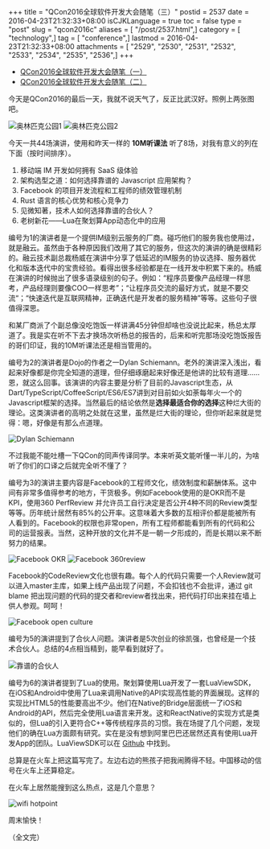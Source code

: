 +++
title = "QCon2016全球软件开发大会随笔（三）"
postid = 2537
date = 2016-04-23T21:32:33+08:00
isCJKLanguage = true
toc = false
type = "post"
slug = "qcon2016c"
aliases = [ "/post/2537.html",]
category = [ "technology",]
tag = [ "conference",]
lastmod = 2016-04-23T21:32:33+08:00
attachments = [ "2529", "2530", "2531", "2532", "2533", "2534", "2535", "2536",]
+++


- [QCon2016全球软件开发大会随笔（一）][1]
- [QCon2016全球软件开发大会随笔（二）][2]


今天是QCon2016的最后一天，我就不说天气了，反正比武汉好。照例上两张图吧。

![奥林匹克公园1][51]
![奥林匹克公园2][52]

<!--more-->
今天一共44场演讲，使用和昨天一样的 **10M听课法** 听了8场，对我有意义的列在下面（按时间排序）。

1. 移动端 IM 开发如何拥有 SaaS 级体验
2. 架构选型之道：如何选择靠谱的 Javascript 应用架构？
3. Facebook 的项目开发流程和工程师的绩效管理机制
4. Rust 语言的核心优势和核心竞争力
5. 见微知著，技术人如何选择靠谱的合伙人？
6. 老树新花——Lua在聚划算App动态化中的应用

编号为1的演讲者是一个提供IM级别云服务的厂商。碰巧他们的服务我也使用过，就是融云。虽然由于各种原因我们改用了其它的服务，但这次的演讲的确是很精彩的。融云技术副总裁杨威在演讲中分享了低延迟的IM服务的协议选择、服务器优化和版本迭代中的宝贵经验。看得出很多经验都是在一线开发中积累下来的。杨威在演讲的时候抛出了很多语录级别的句子。例如：“程序员要像产品经理一样思考，产品经理则要像COO一样思考”；“让程序员交流的最好方式，就是不要交流“；“快速迭代是互联网精神，正确迭代是开发者的服务精神”等等。这些句子很值得深思。

和某厂商派了个副总像没吃饱饭一样讲满45分钟但却啥也没说比起来，杨总太厚道了。我是实在听不下去才换场次听杨总的报告的，后来和听完那场没吃饱饭报告的哥们印证，我的10M听课法还是相当管用的。

编号为2的演讲者是Dojo的作者之一Dylan Schiemann。老外的演讲深入浅出，看起来好像都是你完全知道的道理，但仔细琢磨起来好像还是他讲的比较有道理……恩，就这么回事。该演讲的内容主要是分析了目前的Javascript生态，从Dart/TypeScript/CoffeeScript/ES6/ES7讲到对目前如火如荼每年火一个的Javascript框架的选择。当然最后的结论依然是**选择最适合你的选择**这种烂大街的理论。这类演讲者的高明之处就在这里，虽然是烂大街的理论，但你听起来就是觉得：嗯，好像是有那么点道理。

![Dylan Schiemann][53]

不过我能不能吐槽一下QCon的同声传译同学。本来听英文能听懂一半儿的，为啥听了你们的口译之后就完全听不懂了？

编号为3的演讲主要内容是Facebook的工程师文化，绩效制度和薪酬体系。这中间有非常多值得参考的地方，干货极多。例如Facebook使用的是OKR而不是KPI，使用360 PerfReview 并允许员工自行决定是否公开4种不同的Review类型等等。历年统计居然有85%的公开率。这意味着大多数的互相评价都是能被所有人看到的。Facebook的权限也非常open，所有工程师都能看到所有的代码和公司的运营报表。当然，这种开放的文化并不是一朝一夕形成的，而是长期以来不断努力的结果。

![Facebook OKR][55]
![Facebook 360review][56]

Facebook的CodeReview文化也很有趣。每个人的代码只需要一个人Review就可以进入master主库，如果上线产品出现了问题，不会扣钱也不会批评，通过 git blame 把出现问题的代码的提交者和review者找出来，把代码打印出来挂在墙上供人参观。呵呵！

![Facebook open culture][57]

编号为5的演讲提到了合伙人问题。演讲者是5次创业的徐凯强，也曾经是一个技术合伙人。总结的4点相当精到，能早看到就好了。

![靠谱的合伙人][58]

编号为6的演讲者提到了Lua的使用。聚划算使用Lua开发了一套LuaViewSDK，在iOS和Android中使用了Lua来调用Native的API实现高性能的界面展现。这样的实现比HTML5的性能要高出不少。他们在Native的Bridge层面统一了iOS和Android的API，然后完全使用Lua语言来开发。这和ReactNative的实现方式是类似的，但Lua的引入更符合C++等传统程序员的习惯。我在场提了几个问题，发现他们的确在Lua方面颇有研究。实在是没有想到阿里巴巴还居然还真有使用Lua开发App的团队。LuaViewSDK可以在 [Github][3] 中找到。


总算是在火车上把这篇写完了。左边右边的熊孩子把我闹腾得不轻。中国移动的信号在火车上还算稳定。

在火车上居然能搜到这么热点，这是几个意思？

![wifi hotpoint][54]

周末愉快！

（全文完）

[1]: https://blog.zengrong.net/post/2521.html
[2]: https://blog.zengrong.net/post/2528.html
[3]: https://github.com/alibaba/LuaViewSDK
[51]: /uploads/2016/04/qcon31.jpg
[52]: /uploads/2016/04/qcon32.jpg
[53]: /uploads/2016/04/qcon33.jpg
[54]: /uploads/2016/04/qcon34.jpg
[55]: /uploads/2016/04/qcon35.jpg
[56]: /uploads/2016/04/qcon36.jpg
[57]: /uploads/2016/04/qcon37.jpg
[58]: /uploads/2016/04/qcon38.jpg
